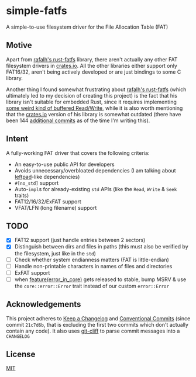 # simple-fatfs

A simple-to-use filesystem driver for the File Allocation Table (FAT)

## Motive

Apart from [rafalh's rust-fatfs] library, there aren't actually any other FAT filesystem drivers in [crates.io]. All the other libraries either support only FAT16/32, aren't being actively developed or are just bindings to some C library.

Another thing I found somewhat frustrating about [rafalh's rust-fatfs] (which ultimately led to my decision of creating this project) is the fact that his library isn't suitable for embedded Rust, since it requires implementing [some weird kind of buffered Read/Write](https://github.com/rafalh/rust-fatfs/issues/94), while it is also worth mentioning that the [crates.io] version of his library is somewhat outdated (there have been 144 [additional commits](https://github.com/rafalh/rust-fatfs/compare/v0.3.6...master) as of the time I'm writing this).

## Intent

A fully-working FAT driver that covers the following criteria:

- An easy-to-use public API for developers
- Avoids unnecessary/overbloated dependencies (I am talking about [leftpad](https://www.npmjs.com/package/left-pad)-like dependencies)
- `#[no_std]` support
- Auto-`impl`s for already-existing `std` APIs (like the `Read`, `Write` & `Seek` traits)
- FAT12/16/32/ExFAT support
- VFAT/LFN (long filename) support

## TODO

- [x] FAT12 support (just handle entries between 2 sectors)
- [x] Distinguish between dirs and files in paths (this must also be verified by the filesystem, just like in the `std`)
- [ ] Check whether system endianness matters (FAT is little-endian)
- [ ] Handle non-printable characters in names of files and directories
- [ ] ExFAT support
- [ ] when [feature(error_in_core)](https://github.com/rust-lang/rust/issues/103765) gets released to stable, bump MSRV & use the `core::error::Error` trait instead of our custom `error::Error`

[crates.io]: https://crates.io
[rafalh's rust-fatfs]: https://github.com/rafalh/rust-fatfs

## Acknowledgements

This project adheres to [Keep a Changelog](https://keepachangelog.com/en/1.1.0/) and [Conventional Commits](https://www.conventionalcommits.org/en/v1.0.0/) (since commit `21c7d6b`, that is excluding the first two commits which don't actually contain any code). It also uses [git-cliff](https://github.com/orhun/git-cliff) to parse commit messages into a `CHANGELOG`

## License

[MIT](LICENSE)
